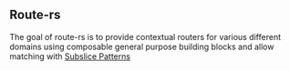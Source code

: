## Route-rs

The goal of route-rs is to provide contextual routers for various different domains using composable general purpose building blocks and allow matching with [Subslice Patterns](https://blog.rust-lang.org/2020/03/12/Rust-1.42.html#subslice-patterns)